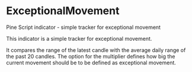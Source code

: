 # ExceptionalMovement
Pine Script indicator - simple tracker for exceptional movement


This indicator is a simple tracker for exceptional movement.

It compares the range of the latest candle with the average daily range of the past 20 candles.
The option for the multiplier defines how big the current movement should be to be defined as exceptional movement.

